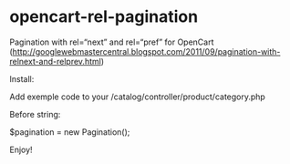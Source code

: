 opencart-rel-pagination
=======================

Pagination with rel=“next” and rel=“pref” for OpenCart (http://googlewebmastercentral.blogspot.com/2011/09/pagination-with-relnext-and-relprev.html)

Install:

Add exemple code to your /catalog/controller/product/category.php


Before string: 

$pagination = new Pagination();


Enjoy!
